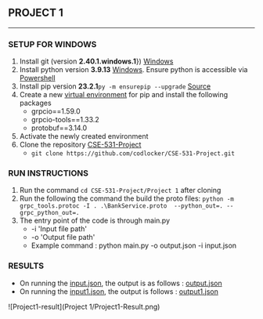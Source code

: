 ## PROJECT 1
---------------------------
### SETUP FOR WINDOWS

1. Install git (version **2.40.1.windows.1**}) [Windows](https://git-scm.com/download/win)
2. Install python version **3.9.13** [Windows](https://www.python.org/downloads/). Ensure python is accessible via [Powershell](https://learn.microsoft.com/en-us/windows/python/beginners)
3. Install pip version **23.2.1**``` py -m ensurepip --upgrade ``` [Source](https://pip.pypa.io/en/stable/installation/)
4. Create a new [virtual environment](https://packaging.python.org/en/latest/guides/installing-using-pip-and-virtual-environments/) for pip and install the following packages
   - grpcio==1.59.0
   - grpcio-tools==1.33.2
   - protobuf==3.14.0
5. Activate the newly created environment
6. Clone the repository [CSE-531-Project](https://github.com/codlocker/CSE-531-Project)
   - ```git clone https://github.com/codlocker/CSE-531-Project.git``` 

### RUN INSTRUCTIONS
1. Run the command ```cd CSE-531-Project/Project 1``` after cloning
2. Run the following the command the build the proto files: ```python -m grpc_tools.protoc -I . .\BankService.proto  --python_out=. --grpc_python_out=.```
3. The entry point of the code is through main.py
   - -i 'Input file path'
   - -o 'Output file path'
   - Example command : python main.py -o output.json -i input.json
  
### RESULTS

- On running the [input.json](https://github.com/codlocker/CSE-531-Project/blob/develop/Project%201/input.json), the output is as follows : [output.json](https://github.com/codlocker/CSE-531-Project/blob/develop/Project%201/output.json)
- On running the [input1.json](https://github.com/codlocker/CSE-531-Project/blob/develop/Project%201/input1.json), the output is follows : [output1.json](https://github.com/codlocker/CSE-531-Project/blob/develop/Project%201/output1.json)

![Project1-result](Project 1/Project1-Result.png)
